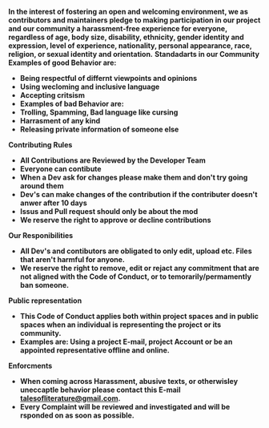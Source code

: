 **In the interest of fostering an open and welcoming environment, we as contributors and maintainers pledge to making participation in our project and our community a harassment-free experience for everyone, regardless of age, body size, disability, ethnicity, gender identity and expression, level of experience, nationality, personal appearance, race, religion, or sexual identity and orientation.** <b />
<b />
**Standadarts in our Community** <b />
Examples of good Behavior are: <b />
 - Being respectful of differnt viewpoints and opinions <b />
 - Using wecloming and inclusive language <b />
 - Accepting critsism <b />
 - Examples of bad Behavior are: <b />
 - Trolling, Spamming, Bad language like cursing <b />
 - Harrasment of any kind <b />
 - Releasing private information of someone else <b />
  
**Contributing Rules** <b />
- All Contributions are Reviewed by the Developer Team
- Everyone can contibute
- When a Dev ask for changes please make them and don't try going around them
- Dev's can make changes of the contribution if the contributer doesn't anwer after 10 days
- Issus and Pull request should **only** be about the mod
- We reserve the right to approve or decline contributions
 
**Our Responibilities**
- All Dev's and contibutors are obligated to only edit, upload etc. Files that aren't harmful for anyone.
- We reserve the right to remove, edit or rejact any commitment that are not aligned with the Code of Conduct, or to temorarily/permamently ban someone.

**Public representation**
- This Code of Conduct applies both within project spaces and in public spaces when an individual is representing the project or its community.
- Examples are: Using a project E-mail, project Account or be an appointed representative offline and online.

**Enforcments**
- When coming across Harassment, abusive texts, or otherwisley uneccaptle behavior please contact this E-mail talesofliterature@gmail.com.
- Every Complaint will be reviewed and investigated and will be rsponded on as soon as possible.
